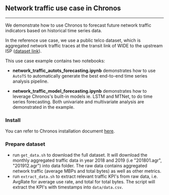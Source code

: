 ## Network traffic use case in Chronos

---
We demonstrate how to use Chronos to forecast future network traffic indicators based on historical
time series data. 

In the reference use case, we use a public telco dataset, which is aggregated network traffic traces at the transit link of WIDE
to the upstream ISP ([dataset link](http://mawi.wide.ad.jp/~agurim/dataset/)). 
 

This use case example contains two notebooks:

- **network_traffic_autots_forecasting.ipynb** demonstrates how to use `AutoTS` to automatically
generate the best end-to-end time series analysis pipeline.

- **network_traffic_model_forecasting.ipynb** demonstrates how to leverage Chronos's built-in models 
ie. LSTM and MTNet, to do time series forecasting. Both univariate and multivariate analysis are
demonstrated in the example.



### Install

You can refer to Chronos installation document [here](https://bigdl.readthedocs.io/en/latest/doc/Chronos/Overview/install.html).

### Prepare dataset
* run `get_data.sh` to download the full dataset. It will download the monthly aggregated traffic data in year 2018 and 2019 (i.e "201801.agr", "201912.agr") into data folder. The raw data contains aggregated network traffic (average MBPs and total bytes) as well as other metrics.
* run `extract_data.sh` to extract relevant traffic KPI's from raw data, i.e. AvgRate for average use rate, and total for total bytes. The script will extract the KPI's with timestamps into `data/data.csv`.


